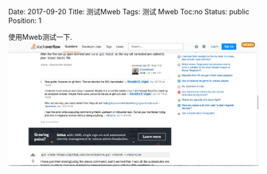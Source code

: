 Date: 2017-09-20
Title: 测试Mweb
Tags:  测试 Mweb
Toc:no
Status: public
Position: 1

使用Mweb测试一下.
![](media/15058997243354/15058997830989.jpg)


